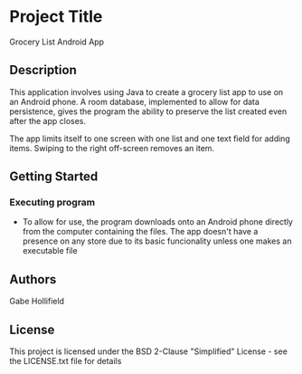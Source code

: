# Project Title
Grocery List Android App

## Description
This application involves using Java to create a grocery list app to use on an Android phone. A room database, implemented 
to allow for data persistence, gives the program the ability to preserve the list created even after the app closes.

The app limits itself to one screen with one list and one text field for adding items. Swiping to the right off-screen removes
an item.

## Getting Started
### Executing program
- To allow for use, the program downloads onto an Android phone directly from the computer containing the files. The app doesn't
have a presence on any store due to its basic funcionality unless one makes an executable file

## Authors
Gabe Hollifield
## License
This project is licensed under the BSD 2-Clause "Simplified" License - see the LICENSE.txt file for details
